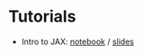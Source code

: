 # Tutorials

- Intro to JAX:
  [notebook](https://colab.research.google.com/github/JAXtronomy/tutorials/blob/main/tutorials/Intro-to-JAX.ipynb)
  /
  [slides](https://docs.google.com/presentation/d/1RcC0SFoXChmrJ6bhdFXgMrc4M6bCIGgWRdwkHFNBaiU/edit?usp=sharing)
